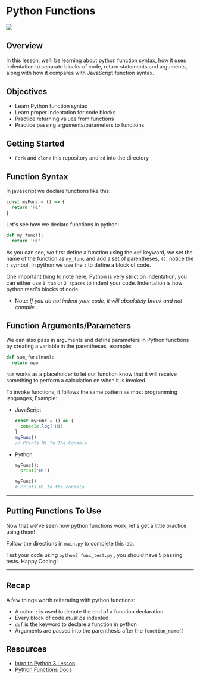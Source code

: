 # Python Functions

![](https://res.cloudinary.com/ahonore42/image/upload/v1615581981/ga/Screen_Shot_2021-03-12_at_2.45.05_PM_rnhmr0.png)

## Overview
In this lesson, we'll be learning about python function syntax, how it uses indentation to separate blocks of code, return statements and arguments, along with how it compares with JavaScript function syntax.

## Objectives

- Learn Python function syntax
- Learn proper indentation for code blocks
- Practice returning values from functions
- Practice passing arguments/parameters to functions

## Getting Started
- `Fork` and `clone` this repository and `cd` into the directory

## Function Syntax

In javascript we declare functions like this:

```js
const myFunc = () => {
  return 'Hi'
}
```

Let's see how we declare functions in python:

```python
def my_func():
  return 'Hi'
```

As you can see, we first define a function using the `def` keyword, we set the name of the function as `my_func` and add a set of parentheses, `()`, notice the `:` symbol. In python we use the `:` to define a block of code.

One important thing to note here, Python is very strict on indentation, you can either use `1 tab` or `2 spaces` to indent your code. Indentation is how python read's blocks of code.

- Note: _If you do not indent your code, it will absolutely break and not compile._

## Function Arguments/Parameters

We can also pass in arguments and define parameters in Python functions by creating a variable in the parentheses, example:

```python
def sum_func(num):
  return num
```

`num` works as a placeholder to let our function know that it will receive something to perform a calculation on when it is invoked.

To invoke functions, it follows the same pattern as most programming languages, Example:

- JavaScript
    ```js
    const myFunc = () => {
      console.log('Hi)
    }
    myFunc()
    // Prints Hi To The Console
    ```
- Python
    ```python
    myFunc():
      print('Hi')

    myFunc()
    # Prints Hi to the console
    ```

___
## Putting Functions To Use
Now that we've seen how python functions work, let's get a little practice using them! 

Follow the directions in `main.py` to complete this lab.

Test your code using `python3 func_test.py` , you should have 5 passing tests. Happy Coding!
___
## Recap
A few things worth reiterating with python functions:
- A colon `:` is used to denote the end of a function declaration
- Every block of code _must be_ indented
- `def` is the keyword to declare a function in python
- Arguments are passed into the parenthesis after the `function_name()`

## Resources
- [Intro to Python 3 Lesson](https://github.com/SEI-R-1-25/u4_lesson_python_intro)
- [Python Functions Docs](https://www.tutorialspoint.com/python/python_functions.htm)
